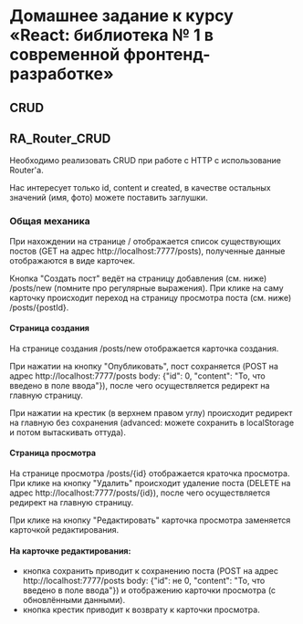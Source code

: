 # Домашнее задание к курсу «React: библиотека № 1 в современной фронтенд-разработке»
## CRUD

## RA_Router_CRUD

Необходимо реализовать CRUD при работе с HTTP с использование Router'а.

Нас интересует только id, content и created, в качестве остальных значений (имя, фото) можете поставить заглушки.

### Общая механика
При нахождении на странице / отображается список существующих постов (GET на адрес http://localhost:7777/posts), полученные данные отображаются в виде карточек.

Кнопка "Создать пост" ведёт на страницу добавления (см. ниже) /posts/new (помните про регулярные выражения).
При клике на саму карточку происходит переход на страницу просмотра поста (см. ниже) /posts/{postId}.

#### Страница создания
На странице создания /posts/new отображается карточка создания.

При нажатии на кнопку "Опубликовать", пост сохраняется (POST на адрес http://localhost:7777/posts body: {"id": 0, "content": "То, что введено в поле ввода"}), после чего осуществляется редирект на главную страницу.

При нажатии на крестик (в верхнем правом углу) происходит редирект на главную без сохранения (advanced: можете сохранить в localStorage и потом вытаскивать оттуда).

#### Страница просмотра
На странице просмотра /posts/{id} отображается краточка просмотра.
При клике на кнопку "Удалить" происходит удаление поста (DELETE на адрес http://localhost:7777/posts/{id}), после чего осуществляется редирект на главную страницу.

При клике на кнопку "Редактировать" карточка просмотра заменяется карточкой редактирования.

#### На карточке редактирования:

* кнопка сохранить приводит к сохранению поста (POST на адрес http://localhost:7777/posts body: {"id": не 0, "content": "То, что введено в поле ввода"}) и отображению карточки просмотра (с обновлёнными данными).
* кнопка крестик приводит к возврату к карточки просмотра.
